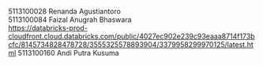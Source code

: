 5113100028 Renanda Agustiantoro<br>
5113100084 Faizal Anugrah Bhaswara<br>https://databricks-prod-cloudfront.cloud.databricks.com/public/4027ec902e239c93eaaa8714f173bcfc/8145734828478728/3555325578893904/3379958299970125/latest.html
5113100160 Andi Putra Kusuma<br>

